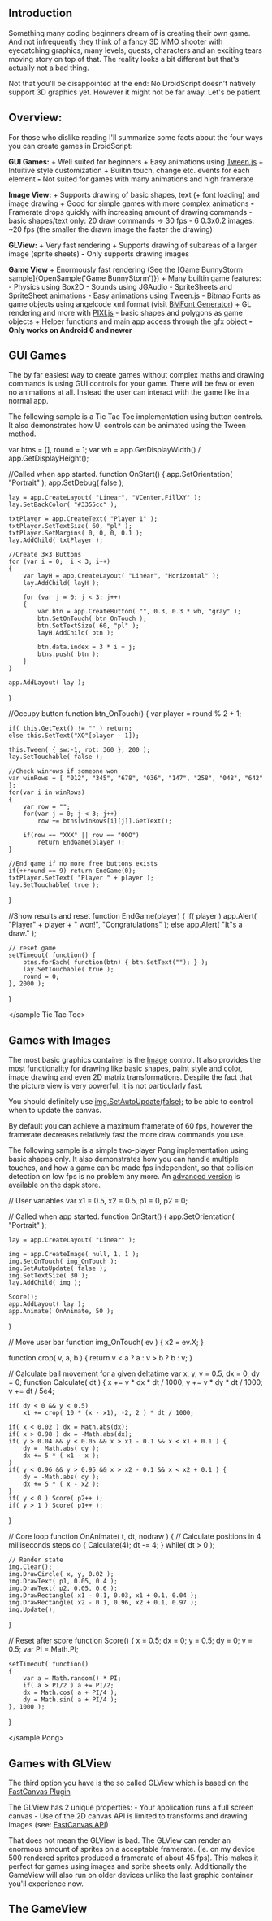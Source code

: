 
## Introduction
Something many coding beginners dream of is creating their own game. And not infrequently they think of a fancy 3D MMO shooter with eyecatching graphics, many levels, quests, characters and an exciting tears moving story on top of that.
The reality looks a bit different but that's actually not a bad thing.

Not that you'll be disappointed at the end: No DroidScript doesn't natively support 3D graphics yet. However it might not be far away. Let's be patient.

## Overview:
For those who dislike reading I'll summarize some facts about the four ways you can create games in DroidScript:

**GUI Games:**
	<green>+</green> Well suited for beginners
	<green>+</green> Easy animations using [Tween.js](https://github.com/tweenjs/tween.js)
	<green>+</green> Intuitive style customization
	<green>+</green> Builtin touch, change etc. events for each element
	<red>**-**</red> Not suited for games with many animations and high framerate

**Image View:**
	<green>+</green> Supports drawing of basic shapes, text (+ font loading) and image drawing
	<green>+</green> Good for simple games with more complex animations
	<red>**-**</red> Framerate drops quickly with increasing amount of drawing commands
		- basic shapes/text only: 20 draw commands → 30 fps
		- 6 0.3x0.2 images: ~20 fps (the smaller the drawn image the faster the drawing)

**GLView:**
	<green>+</green> Very fast rendering
	<green>+</green> Supports drawing of subareas of a larger image (sprite sheets)
	<red>**-**</red> Only supports drawing images

**Game View**
	<green>+</green> Enormously fast rendering (See the [Game BunnyStorm sample]{OpenSample('Game BunnyStorm')})
	<green>+</green> Many builtin game features:
		- Physics using Box2D
		- Sounds using JGAudio
		- SpriteSheets and SpriteSheet animations
		- Easy animations using [Tween.js](https://github.com/tweenjs/tween.js)
		- Bitmap Fonts as game objects using angelcode xml format (visit [BMFont Generator](http://www.angelcode.com/products/bmfont))
	<green>+</green> GL rendering and more with [PIXI.js](https://github.com/pixijs/pixi.js/tree/1.5.3)
		- basic shapes and polygons as game objects
	<green>+</green> Helper functions and main app access through the gfx object
	<red>**-**</red> **Only works on Android 6 and newer**


## GUI Games
The by far easiest way to create games without complex maths and drawing commands is using GUI controls for your game.
There will be few or even no animations at all. Instead the user can interact with the game like in a normal app.

The following sample is a Tic Tac Toe implementation using button controls.
It also demonstrates how UI controls can be animated using the Tween method.

<sample Tic Tac Toe>

var btns = [], round = 1;
var wh = app.GetDisplayWidth() / app.GetDisplayHeight();

//Called when app started.
function OnStart()
{
    app.SetOrientation( "Portrait" );
    app.SetDebug( false );

    lay = app.CreateLayout( "Linear", "VCenter,FillXY" );
    lay.SetBackColor( "#3355cc" );

    txtPlayer = app.CreateText( "Player 1" );
    txtPlayer.SetTextSize( 60, "pl" );
    txtPlayer.SetMargins( 0, 0, 0, 0.1 );
    lay.AddChild( txtPlayer );

    //Create 3×3 Buttons
    for (var i = 0;  i < 3; i++)
    {
        var layH = app.CreateLayout( "Linear", "Horizontal" );
        lay.AddChild( layH );

        for (var j = 0; j < 3; j++)
        {
            var btn = app.CreateButton( "", 0.3, 0.3 * wh, "gray" );
            btn.SetOnTouch( btn_OnTouch );
            btn.SetTextSize( 60, "pl" );
            layH.AddChild( btn );

            btn.data.index = 3 * i + j;
            btns.push( btn );
        }
    }

    app.AddLayout( lay );
}

//Occupy button
function btn_OnTouch()
{
    var player = round % 2 + 1;

	if( this.GetText() != "" ) return;
	else this.SetText("XO"[player - 1]);

	this.Tween( { sw:-1, rot: 360 }, 200 );
    lay.SetTouchable( false );

	//Check winrows if someone won
    var winRows = [ "012", "345", "678", "036", "147", "258", "048", "642" ];
	for(var i in winRows)
	{
		var row = "";
		for(var j = 0; j < 3; j++)
		    row += btns[winRows[i][j]].GetText();

		if(row == "XXX" || row == "OOO")
			return EndGame(player );
	}

	//End game if no more free buttons exists
	if(++round == 9) return EndGame(0);
	txtPlayer.SetText( "Player " + player );
    lay.SetTouchable( true );
}

//Show results and reset
function EndGame(player)
{
    if( player ) app.Alert( "Player" + player + " won!", "Congratulations" );
    else app.Alert( "It"s a draw." );

    // reset game
    setTimeout( function() {
        btns.forEach( function(btn) { btn.SetText(""); } );
        lay.SetTouchable( true );
        round = 0;
    }, 2000 );
}

</sample Tic Tac Toe>

## Games with Images
The most basic graphics container is the [Image](../app/CreateImage.htm) control. It also provides the most functionality for drawing like basic shapes, paint style and color, image drawing and even 2D matrix transformations.
Despite the fact that the picture view is very powerful, it is not particularly fast.

You should definitely use [<js>img.SetAutoUpdate(false);</js>](../app/CreateImage.htm#SetAutoUpdate) to be able to control when to update the canvas.

By default you can achieve a maximum framerate of 60 fps, however the framerate decreases relatively fast the more draw commands you use.

The following sample is a simple two-player Pong implementation using basic shapes only.
It also demonstrates how you can handle multiple touches, and how a game can be made fps independent, so that collision detection on low fps is no problem any more.
An [advanced version](https://dspk.justplayer.de/browse/view/69) is available on the dspk store.

<sample Pong>

// User variables
var x1 = 0.5, x2 = 0.5, p1 = 0, p2 = 0;

// Called when app started.
function OnStart()
{
    app.SetOrientation( "Portrait" );

    lay = app.CreateLayout( "Linear" );

    img = app.CreateImage( null, 1, 1 );
    img.SetOnTouch( img_OnTouch );
    img.SetAutoUpdate( false );
    img.SetTextSize( 30 );
    lay.AddChild( img );

    Score();
    app.AddLayout( lay );
    app.Animate( OnAnimate, 50 );
}

// Move user bar
function img_OnTouch( ev ) { x2 = ev.X; }

function crop( v, a, b ) { return v < a ? a : v > b ? b : v; }

// Calculate ball movement for a given deltatime
var x, y, v = 0.5, dx = 0, dy = 0;
function Calculate( dt )
{
    x += v * dx * dt / 1000;
    y += v * dy * dt / 1000;
    v += dt / 5e4;

    if( dy < 0 && y < 0.5)
        x1 += crop( 10 * (x - x1), -2, 2 ) * dt / 1000;

    if( x < 0.02 ) dx = Math.abs(dx);
    if( x > 0.98 ) dx = -Math.abs(dx);
    if( y > 0.04 && y < 0.05 && x > x1 - 0.1 && x < x1 + 0.1 ) {
        dy =  Math.abs( dy );
        dx += 5 * ( x1 - x );
    }
    if( y < 0.96 && y > 0.95 && x > x2 - 0.1 && x < x2 + 0.1 ) {
        dy = -Math.abs( dy );
        dx += 5 * ( x - x2 );
    }
    if( y < 0 ) Score( p2++ );
    if( y > 1 ) Score( p1++ );
}

// Core loop
function OnAnimate( t, dt, nodraw )
{
    // Calculate positions in 4 milliseconds steps
    do { Calculate(4); dt -= 4; }
    while( dt > 0 );

    // Render state
    img.Clear();
    img.DrawCircle( x, y, 0.02 );
    img.DrawText( p1, 0.05, 0.4 );
    img.DrawText( p2, 0.05, 0.6 );
    img.DrawRectangle( x1 - 0.1, 0.03, x1 + 0.1, 0.04 );
    img.DrawRectangle( x2 - 0.1, 0.96, x2 + 0.1, 0.97 );
    img.Update();
}

// Reset after score
function Score()
{
    x = 0.5; dx = 0;
    y = 0.5; dy = 0;
    v = 0.5;
    var PI = Math.PI;

    setTimeout( function()
    {
        var a = Math.random() * PI;
        if( a > PI/2 ) a += PI/2;
        dx = Math.cos( a + PI/4 );
        dy = Math.sin( a + PI/4 );
    }, 1000 );
}

</sample Pong>

## Games with GLView
The third option you have is the so called GLView which is based on the [FastCanvas Plugin](https://github.com/phonegap/phonegap-plugin-fast-canvas)

The GLView has 2 unique properties:
	- Your application runs a full screen canvas
	- Use of the 2D canvas API is limited to transforms and drawing images (see: [FastCanvas API](https://github.com/phonegap/phonegap-plugin-fast-canvas/blob/master/README.md#fastcanvas-api))

That does not mean the GLView is bad. The GLView can render an enormous amount of sprites on a acceptable framerate. (Ie. on my device 500 rendered sprites produced a framerate of about 45 fps).
This makes it perfect for games using images and sprite sheets only.
Additionally the GameView will also run on older devices unlike the last graphic container you'll experience now.

## The GameView
